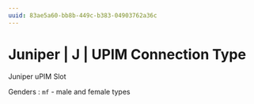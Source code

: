 ```yaml
---
uuid: 83ae5a60-bb8b-449c-b383-04903762a36c
---
```

# Juniper | J | UPIM Connection Type

Juniper uPIM Slot

Genders
: `mf` - male and female types
